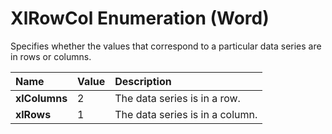 
# XlRowCol Enumeration (Word)

Specifies whether the values that correspond to a particular data series are in rows or columns.



|**Name**|**Value**|**Description**|
|:-----|:-----|:-----|
| **xlColumns**|2|The data series is in a row.|
| **xlRows**|1|The data series is in a column.|

